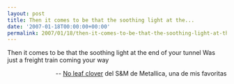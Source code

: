 ```yaml
---
layout: post
title: Then it comes to be that the soothing light at the...
date: '2007-01-18T00:00:00+00:00'
permalink: 2007/01/18/then-it-comes-to-be-that-the-soothing-light-at-the/
---
```

<p class="chorus">Then it comes to be that the soothing light at the end of your tunnel
Was just a freight train coming your way</p><p align="right">-- <a href="http://www.youtube.com/watch?v=wyX7yBc8BkY">No leaf clover</a> del S&M de Metallica, una de mis favoritas</p>
